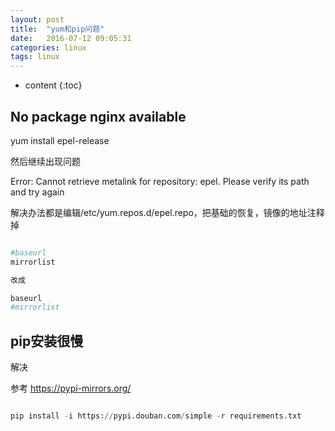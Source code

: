 ```yaml
---
layout: post
title:  "yum和pip问题"
date:   2016-07-12 09:05:31
categories: linux
tags: linux
---
```


* content
{:toc}

## No package nginx available

yum install epel-release

然后继续出现问题

Error: Cannot retrieve metalink for repository: epel. Please verify its path and try again

解决办法都是编辑/etc/yum.repos.d/epel.repo，把基础的恢复，镜像的地址注释掉

```python

#baseurl
mirrorlist

改成

baseurl
#mirrorlist

```


## pip安装很慢

解决

参考 https://pypi-mirrors.org/

```python

pip install -i https://pypi.douban.com/simple -r requirements.txt

```